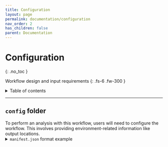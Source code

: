 ```yaml
---
title: Configuration
layout: page
permalink: documentation/configuration
nav_order: 2
has_children: false
parent: Documentation
---
```


# Configuration
{: .no_toc }

Workflow design and input requirements
{: .fs-6 .fw-300 }

<details markdown="block">
  <summary>
    Table of contents
  </summary>
  {: .text-delta }
1. TOC
{:toc}
</details>

---

<h2><code>config</code> folder</h2>
To perform an analysis with this workflow, users will need to configure the workflow. This involves providing environment-related information like output locations.

<details markdown="block">
  <summary>
    <code>manifest.json</code> format example
  </summary>
  {: .text-delta }

  <dl>
    <dt>output-dir <code>&lt;Array&lt;Str&gt;&gt;</code></dt>
    <dd>A list representing the file-path for the location at which the workflow should save its output. If the folder does not exist, the workflow will automatically create it.</dd>
  </dl>

  ```json
  {
      "output-dir": [
          "/",
          "path",
          "to",
          "my",
          "output",
          "location"
      ]
  }
  ```
</details>
